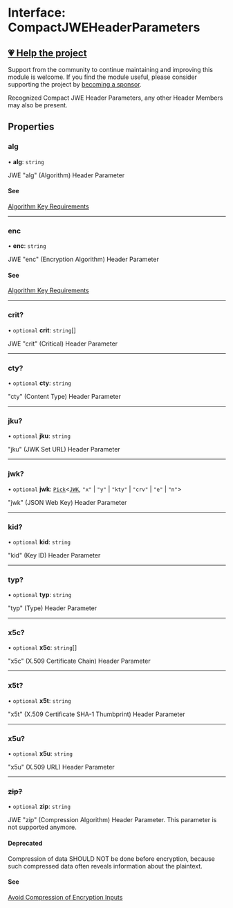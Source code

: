 # Interface: CompactJWEHeaderParameters

## [💗 Help the project](https://github.com/sponsors/panva)

Support from the community to continue maintaining and improving this module is welcome. If you find the module useful, please consider supporting the project by [becoming a sponsor](https://github.com/sponsors/panva).

Recognized Compact JWE Header Parameters, any other Header Members may also be present.

## Properties

### alg

• **alg**: `string`

JWE "alg" (Algorithm) Header Parameter

#### See

[Algorithm Key Requirements](https://github.com/panva/jose/issues/210#jwe-alg)

***

### enc

• **enc**: `string`

JWE "enc" (Encryption Algorithm) Header Parameter

#### See

[Algorithm Key Requirements](https://github.com/panva/jose/issues/210#jwe-alg)

***

### crit?

• `optional` **crit**: `string`[]

JWE "crit" (Critical) Header Parameter

***

### cty?

• `optional` **cty**: `string`

"cty" (Content Type) Header Parameter

***

### jku?

• `optional` **jku**: `string`

"jku" (JWK Set URL) Header Parameter

***

### jwk?

• `optional` **jwk**: [`Pick`](https://www.typescriptlang.org/docs/handbook/utility-types.html#picktype-keys)\<[`JWK`](JWK.md), `"x"` \| `"y"` \| `"kty"` \| `"crv"` \| `"e"` \| `"n"`\>

"jwk" (JSON Web Key) Header Parameter

***

### kid?

• `optional` **kid**: `string`

"kid" (Key ID) Header Parameter

***

### typ?

• `optional` **typ**: `string`

"typ" (Type) Header Parameter

***

### x5c?

• `optional` **x5c**: `string`[]

"x5c" (X.509 Certificate Chain) Header Parameter

***

### x5t?

• `optional` **x5t**: `string`

"x5t" (X.509 Certificate SHA-1 Thumbprint) Header Parameter

***

### x5u?

• `optional` **x5u**: `string`

"x5u" (X.509 URL) Header Parameter

***

### ~~zip?~~

• `optional` **zip**: `string`

JWE "zip" (Compression Algorithm) Header Parameter. This parameter is not supported anymore.

#### Deprecated

Compression of data SHOULD NOT be done before encryption, because such compressed
  data often reveals information about the plaintext.

#### See

[Avoid Compression of Encryption Inputs](https://www.rfc-editor.org/rfc/rfc8725#name-avoid-compression-of-encryp)
